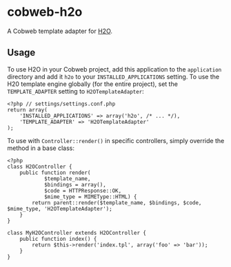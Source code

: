 # cobweb-h2o

A Cobweb template adapter for [H2O](http://github.com/speedmax/h2o-php).

## Usage

To use H2O in your Cobweb project, add this application to the `application` directory and add it `h2o` to your `INSTALLED_APPLICATIONS` setting. To use the H20 template engine globally (for the entire project), set the `TEMPLATE_ADAPTER` setting to `H2OTemplateAdapter`:

	<?php // settings/settings.conf.php
	return array(
		'INSTALLED_APPLICATIONS' => array('h2o', /* ... */),
		'TEMPLATE_ADAPTER' => 'H2OTemplateAdapter'
	);

To use with `Controller::render()` in specific controllers, simply override the  method in a base class:

	<?php
	class H2OController {
		public function render(
				$template_name,
				$bindings = array(),
				$code = HTTPResponse::OK,
				$mime_type = MIMEType::HTML) {
			return parent::render($template_name, $bindings, $code, $mime_type, 'H2OTemplateAdapter');
		}
	}
	
	class MyH2OController extends H2OController {
		public function index() {
			return $this->render('index.tpl', array('foo' => 'bar'));
		}
	}